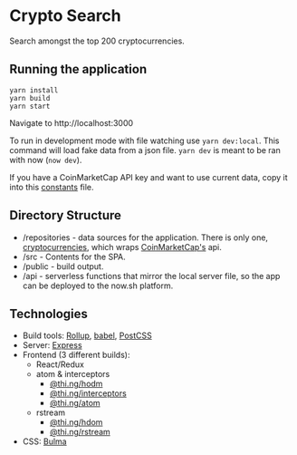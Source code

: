 # Crypto Search

Search amongst the top 200 cryptocurrencies.

## Running the application
```
yarn install
yarn build
yarn start
```
Navigate to http://localhost:3000

To run in development mode with file watching use `yarn dev:local`. This command will load fake data from a json file.
`yarn dev` is meant to be ran with now (`now dev`).

If you have a CoinMarketCap API key and want to use current data, copy it into this [constants](./repositories/constants.js) file.

## Directory Structure

- /repositories - data sources for the application. There is only one, [cryptocurrencies](./repositories/cryptocurrencies.js), which wraps [CoinMarketCap's](https://coinmarketcap.com/api/documentation/v1/) api.
- /src - Contents for the SPA.
- /public - build output.
- /api - serverless functions that mirror the local server file, so the app can be deployed to the now.sh platform.

## Technologies
- Build tools: [Rollup](https://rollupjs.org/guide/en/), [babel](https://babeljs.io/), [PostCSS](https://postcss.org/)
- Server: [Express](https://expressjs.com/)
- Frontend (3 different builds):
  - React/Redux
  - atom & interceptors
    - [@thi.ng/hodm](https://github.com/thi-ng/umbrella/tree/master/packages/hdom)
    - [@thi.ng/interceptors](https://github.com/thi-ng/umbrella/tree/master/packages/interceptors)
    - [@thi.ng/atom](https://github.com/thi-ng/umbrella/tree/master/packages/atom)
  - rstream
    - [@thi.ng/hdom](https://github.com/thi-ng/umbrella/tree/master/packages/hdom)
    - [@thi.ng/rstream](https://github.com/thi-ng/umbrella/tree/master/packages/rstream)
- CSS: [Bulma](https://bulma.io/)
